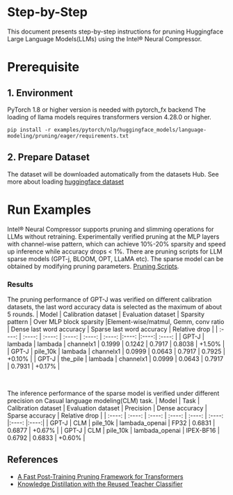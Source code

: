 Step-by-Step
============

This document presents step-by-step instructions for pruning Huggingface Large Language Models(LLMs) using the Intel® Neural Compressor.


# Prerequisite

## 1. Environment

PyTorch 1.8 or higher version is needed with pytorch_fx backend
The loading of llama models requires transformers version 4.28.0 or higher.


```shell
pip install -r examples/pytorch/nlp/huggingface_models/language-modeling/pruning/eager/requirements.txt
```

## 2. Prepare Dataset

The dataset will be downloaded automatically from the datasets Hub.
See more about loading [huggingface dataset](https://huggingface.co/docs/datasets/loading_datasets.html)


# Run Examples

Intel® Neural Compressor supports pruning and slimming operations for LLMs without retraining. Experimentally verified pruning at the MLP layers with channel-wise pattern, which can achieve 10%-20% sparsity and speed up inference while accuracy drops < 1%.
There are pruning scripts for LLM sparse models (GPT-j, BLOOM, OPT, LLaMA etc). The sparse model can be obtained by modifying pruning parameters. [Pruning Scripts](https://github.com/intel/neural-compressor/tree/master/examples/pytorch/nlp/huggingface_models/language-modeling/pruning/eager/scripts/).


### Results

The pruning performance of GPT-J was verified on different calibration datasets, the last word accuracy data is selected as the maximum of about 5 rounds.
| Model | Calibration dataset | Evaluation dataset | Sparsity pattern | Over MLP block sparsity |Element-wise/matmul, Gemm, conv ratio | Dense last word accuracy | Sparse last word accuracy | Relative drop |
|  :----: | :----: | :----: | :----: | :----: | :----: |:----: |:----:| :----: |
| GPT-J | lambada | lambada | channelx1  | 0.1999 | 0.1242 | 0.7917 | 0.8038 | +1.50% |
| GPT-J | pile_10k | lambada | channelx1  | 0.0999 | 0.0643 | 0.7917 | 0.7925 | +0.10% |
| GPT-J | the_pile | lambada |  channelx1  | 0.0999 | 0.0643 | 0.7917 | 0.7931 | +0.17% |

<br />

The inference performance of the sparse model is verified under different precision on Casual language modeling(CLM) task.
| Model | Task | Calibration dataset | Evaluation dataset | Precision | Dense accuracy | Sparse accuracy | Relative drop |
|  :----: | :----: | :----: | :----: | :----: | :----: |:----: |:----:|
| GPT-J | CLM | pile_10k | lambada_openai | FP32 | 0.6831 | 0.6877 | +0.67% |
| GPT-J | CLM | pile_10k | lambada_openai | IPEX-BF16 | 0.6792 | 0.6833 | +0.60% |

## References
* [A Fast Post-Training Pruning Framework for Transformers](https://arxiv.org/abs/2204.09656)
* [Knowledge Distillation with the Reused Teacher Classifier](https://arxiv.org/abs/2203.14001)

